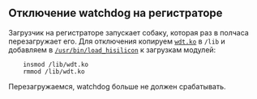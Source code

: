 ## Отключение watchdog на регистраторе

Загрузчик на регистраторе запускает собаку, которая раз в полчаса перезагружает его. Для отключения копируем [`wdt.ko`](hi3536dv100/lib/wdt.ko) в `/lib` и добавляем в [`/usr/bin/load_hisilicon`](hi3536dv100/usr/bin/load_hisilicon) к загрузкам модулей:
```
    insmod /lib/wdt.ko
    rmmod /lib/wdt.ko
```

Перезагружаемся, watchdog больше не должен срабатывать.

